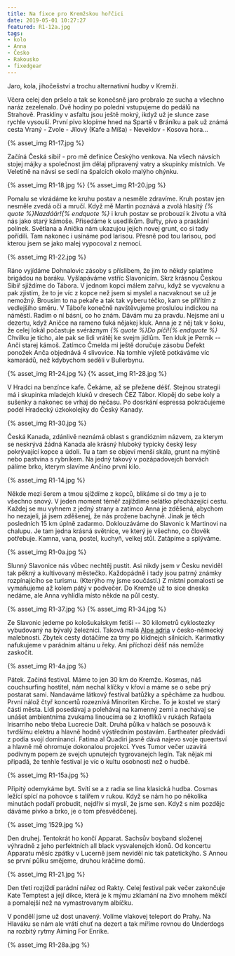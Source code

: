 ```yaml
---
title: Na fixce pro Kremžskou hořčici
date: 2019-05-01 10:27:27
featured: R1-12a.jpg
tags:
- kolo
- Anna
- Česko
- Rakousko
- fixedgear
---
```

Jaro, kola, jihočešství a trochu alternativní hudby v Kremži.
<!-- more -->

Včera celej den pršelo a tak se konečsně jaro probralo ze sucha a všechno naráz zezelenalo. Dvě hodiny po poledni vstupujeme do pedálů na Strahově. Praskliny v asfaltu jsou ještě mokrý, ikdyž už je slunce zase rychle vysouší. První pivo klopíme hned na Spartě v Bráníku a pak už známá cesta Vraný - Zvole - Jílový (Kafe a Míša) - Neveklov - Kosova hora...

{% asset_img R1-17.jpg %}

Začíná Česká sibiř - pro mě definice Českýho venkova. Na všech návsích stojej májky a společnost jim dělaj připravený vatry a skupinky místních. Ve Veletíně na návsi se sedí na špalcích okolo malýho ohýnku.

{% asset_img R1-18.jpg %}
{% asset_img R1-20.jpg %}

Pomalu se vkrádáme ke kruhu postav a nesměle zdravíme. Kruh postav jen nesměle zvedá oči a mručí. Když mě Martin poznává a zvolá hlasitý _{% quote %}Nazdáár!{% endquote %}_ i kruh postav se probouzí k životu a vítá nás jako starý kámoše. Přisedáme k usedlíkům. Buřty, pívo a praskání polínek. Světlana a Anička nám ukazujou jejich novej grunt, co si tady pořídili. Tam nakonec i usínáme pod larisou. Přesně pod tou larisou, pod kterou jsem se jako malej vypocoval z nemocí.

{% asset_img R1-22.jpg %}

Ráno vyjídáme Dohnalovic zásoby s příslibem, že jim to někdy splatíme brigádou na baráku. Vyšlapáváme vstříc Slavonicím. Skrz krásnou Českou Sibiř sjíždíme do Tábora. V jednom kopci málem zařvu, když se vycvaknu a pak zjistim, že to je víc z kopce než jsem si myslel a nacvaknout se už je nemožný. Brousim to na pekaře a tak tak vyberu téčko, kam se přiřítím z vedlejšího směru. V Táboře konečně navštěvujeme proslulou indickou na náměstí. Radim o ní básní, co ho znám. Dávám mu za pravdu. Nejsme ani u dezertu, když Aničce na rameno ťuká nějakej kluk. Anna je z něj tak v šoku, že celej lokál počastuje svéráznym _{% quote %}Do píči!{% endquote %}_ Chvilku je ticho, ale pak se lidi vrátěj ke svejm jídlům. Ten kluk je Perník -- Anči starej kámoš. Zatímco Čmelda mi ještě doručuje zásobu Defekt ponožek Anča objednává 4 slivovice. Na tomhle výletě potkáváme víc kamarádů, než kdybychom seděli v Bullerbynu.

{% asset_img R1-24.jpg %}
{% asset_img R1-28.jpg %}

V Hradci na benzínce kafe. Čekáme, až se přežene déšť. Stejnou strategii má i skupinka mladejch kluků v dresech ČEZ Tábor. Klopěj do sebe koly a sušenky a nakonec se vrhaj do nečasu. Po dosrkání espressa pokračujeme podél Hradecký úzkokolejky do Český Kanady.

{% asset_img R1-30.jpg %}

Česká Kanada, zdánlivě neznámá oblast s grandióznim názvem, za kterym se neskrývá žádná Kanada ale krásný hluboký typicky český lesy pokrývající kopce a údolí. Tu a tam se objeví menší skála, grunt na mýtině nebo pastvina s rybníkem. Na jedný takový v pozápadovejch barvách pálíme brko, kterym slavíme Ančino první kilo.

{% asset_img R1-14.jpg %}

Někde mezi šerem a tmou sjíždíme z kopců, blikáme si do tmy a je to všechno snový. V jeden moment téměř zajíždíme selátko přecházející cestu. Každej se mu vyhnem z jedný strany a zatímco Anna je zděšená, abychom ho nezajeli, já jsem zděšenej, že nás prožene bachyně. Jinak je těch posledních 15 km úplně zadarmo. Doklouzáváme do Slavonic k Martinovi na chalupu. Je tam jedna krásná světnice, ve který je všechno, co člověk potřebuje. Kamna, vana, postel, kuchyň, velkej stůl. Zatápíme a splýváme.

{% asset_img R1-0a.jpg %}

Slunný Slavonice nás vůbec nechtěj pustit. Asi nikdy jsem v Česku neviděl tak pěkný a kultivovaný městečko. Každopádně i tady jsou patrný známky rozpínajícího se turismu. (Kterýho my jsme součástí.) Z místní pomalosti se vymaňujeme až kolem pátý v podvečer. Do Kremže už to sice dneska nedáme, ale Anna vyhlídla místo někde na půl cesty.

{% asset_img R1-37.jpg %}
{% asset_img R1-34.jpg %}

Ze Slavonic jedeme po kološukalskym fetiši -- 30 kilometrů cyklostezky vybudovaný na bývalý železnici. Taková malá [Alpe adria](/Alpe-Adria-Radweg-s-Jezkama/) v česko-německý malebnosti. Zbytek cesty dotáčíme za tmy po klidnejch silnicích. Karimatky nafukujeme v parádnim altánu u řeky. Ani příchozí déšť nás nemůže zaskočit.

{% asset_img R1-4a.jpg %}

Pátek. Začíná festival. Máme to jen 30 km do Kremže. Kosmas, náš couchsurfing hostitel, nám nechal klíčky v křoví a máme se o sebe prý postarat sami. Nandaváme látkový festival batůžky a spěcháme za hudbou. První nálož čtyř koncertů rozeznívá Minoriten Kirche. To je kostel ve starý části města. Lidi posedávaj a polehávaj na kamenný zemi a nechávaj se unášet ambientníma zvukama linoucíma se z knoflíků v rukách Rafaela Irisarriho nebo třeba Lucrecie Dalt. Druhá půlka v halách se posouvá k tvrdšímu elektru a hlavně hodně výstředním postavám. Eartheater předvádí z podia svojí dominanci. Fatima al Quadiri jasně dává najevo svoje queertsví a hlavně mě ohromuje dokonalou projekcí. Yves Tumor večer uzavírá podivnym popem ze svejch upnutejch tygrovanejch legín. Tak nějak mi připadá, že tenhle festival je víc o kultu osobnosti než o hudbě.

{% asset_img R1-15a.jpg %}

Připitý odemykáme byt. Svítí se a z radia se lina klasická hudba. Cosmas ležící spící na pohovce s talířem v rukou. Když se nám ho po několika minutách podaří probudit, nejdřív si myslí, že jsme sen. Když s nim pozdějc dáváme pivko a brko, je o tom přesvědčenej.

{% asset_img 1529.jpg %}

Den druhej. Tentokrát ho končí Apparat. Sachsův boyband složenej výhradně z jeho perfektních all black vysvalenejch klonů. Od koncertu Apparatu měsíc zpátky v Lucerně jsem neviděl nic tak patetickýho. S Annou se první půlku smějeme, druhou kráčíme domů.

{% asset_img R1-21.jpg %}

Den třetí rozjíždí parádní nářez od Rakty. Celej festival pak večer zakončuje Kate Temptest a její dikce, která je k mýmu zklamání na živo mnohem měkčí a pomalejší než na vymastrovanym albíčku.

V pondělí jsme už dost unavený. Volíme vlakovej teleport do Prahy. Na Hlaváku se nám ale vrátí chuť na dezert a tak míříme rovnou do Underdogs na rozbitý rytmy Aiming For Enrike.

{% asset_img R1-28a.jpg %}
